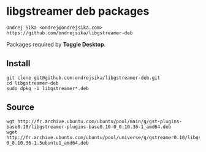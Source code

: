 # libgstreamer deb packages

    Ondrej Sika <ondrej@ondrejsika.com>
    https://github.com/ondrejsika/libgstreamer-deb

Packages required by __Toggle Desktop__.

## Install

```
git clone git@github.com:ondrejsika/libgstreamer-deb.git
cd libgstreamer-deb
sudo dpkg -i libgstreamer*.deb
```

## Source

```
wgt http://fr.archive.ubuntu.com/ubuntu/pool/main/g/gst-plugins-base0.10/libgstreamer-plugins-base0.10-0_0.10.36-1_amd64.deb
wget http://fr.archive.ubuntu.com/ubuntu/pool/universe/g/gstreamer0.10/libgstreamer0.10-0_0.10.36-1.5ubuntu1_amd64.deb
```
